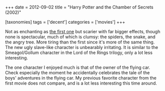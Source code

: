 +++
date = 2012-09-02
title = "Harry Potter and the Chamber of Secrets (2002)"

[taxonomies]
tags = ['decent']
categories = ['movies']
+++

Not as enchanting as [the first one] but scarier with far bigger
effects, though none is spectacular, much of which is clumsy: the
spiders, the snake, and the angry tree. More tiring than the first since
it\'s more of the same thing. The new ugly slave-like character is
unbearably irritating. It is similar to the Smeagol/Gollum character in
the Lord of the Rings trilogy, only a lot less interesting.

The one character I enjoyed much is that of the owner of the flying car.
Check especially the moment he accidentally celebrates the tale of the
boys\' adventures in the flying car. My previous favorite character from
the first movie does not compare, and is a lot less interesting this
time around.

  [the first one]: http://tshepang.net/harry-potter-and-the-sorcerers-stone-2001
